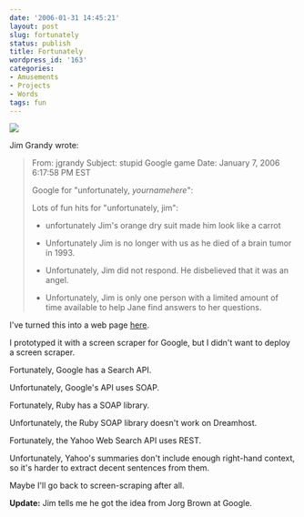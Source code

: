 ```yaml
---
date: '2006-01-31 14:45:21'
layout: post
slug: fortunately
status: publish
title: Fortunately
wordpress_id: '163'
categories:
- Amusements
- Projects
- Words
tags: fun
---
```


[![](/projects/images/charlip.jpg)](/words/fortunately)

<!-- more -->

Jim Grandy wrote:

> From:   jgrandy
> Subject: stupid Google game
> Date: January 7, 2006 6:17:58 PM EST
>
> Google for "unfortunately, *yournamehere*":
>
> Lots of fun hits for "unfortunately, jim":
>
> * unfortunately Jim's orange dry suit made him look like a carrot
>
> * Unfortunately Jim is no longer with us as he died of a brain tumor in 1993.
>
> * Unfortunately, Jim did not respond. He disbelieved that it was an angel.
>
> * Unfortunately, Jim is only one person with a limited amount of time available to
> help Jane find answers to her questions.

I've turned this into a web page [here](/words/fortunately).

I prototyped it with a screen scraper for Google, but I didn't want to deploy a screen scraper.

Fortunately, Google has a Search API.

Unfortunately, Google's API uses SOAP.

Fortunately, Ruby has a SOAP library.

Unfortunately, the Ruby SOAP library doesn't work on Dreamhost.

Fortunately, the Yahoo Web Search API uses REST.

Unfortunately, Yahoo's summaries don't include enough right-hand context, so it's harder to extract decent sentences from them.

Maybe I'll go back to screen-scraping after all.

**Update:** Jim tells me he got the idea from Jorg Brown at Google.
